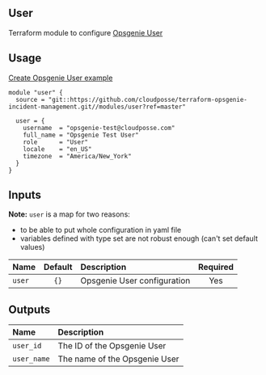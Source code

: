 ## User

Terraform module to configure [Opsgenie User](https://registry.terraform.io/providers/opsgenie/opsgenie/latest/docs/resources/user)


## Usage

[Create Opsgenie User example](../../examples/user)

```hcl
module "user" {
  source = "git::https://github.com/cloudposse/terraform-opsgenie-incident-management.git//modules/user?ref=master"

  user = {
    username  = "opsgenie-test@cloudposse.com"
    full_name = "Opsgenie Test User"
    role      = "User"
    locale    = "en_US"
    timezone  = "America/New_York"
  }
}
```

## Inputs

**Note:** `user` is a map for two reasons: 
- to be able to put whole configuration in yaml file
- variables defined with type set are not robust enough (can't set default values)

|  Name                          |  Default                          |  Description                                                                                                                    | Required |
|:-------------------------------|:---------------------------------:|:--------------------------------------------------------------------------------------------------------------------------------|:--------:|
| `user`                         | `{}`                              | Opsgenie User configuration                                                                              | Yes      |


## Outputs

| Name                        | Description                              |
|:----------------------------|:-----------------------------------------|
| `user_id`                   | The ID of the Opsgenie User              |
| `user_name`                 | The name of the Opsgenie User            |
